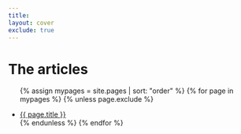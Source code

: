 ```yaml
---
title:
layout: cover
exclude: true
---
```


# The articles

<ul>

  {% assign mypages = site.pages | sort: "order" %}
  {% for page in mypages %}
  {% unless page.exclude %}
  <li class="intro">
  <a href="{{ page.url | absolute_url }}">{{ page.title }}</a>
  </li>
  {% endunless %}
 {% endfor %}
</ul>
